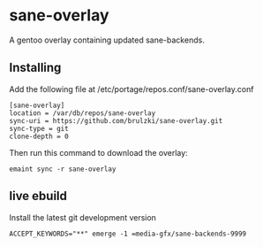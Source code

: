 sane-overlay
============

A gentoo overlay containing updated sane-backends.

Installing
----------

Add the following file at /etc/portage/repos.conf/sane-overlay.conf

```
[sane-overlay]
location = /var/db/repos/sane-overlay
sync-uri = https://github.com/brulzki/sane-overlay.git
sync-type = git
clone-depth = 0
```

Then run this command to download the overlay:

```
emaint sync -r sane-overlay
```

live ebuild
-----------

Install the latest git development version

```
ACCEPT_KEYWORDS="**" emerge -1 =media-gfx/sane-backends-9999
```

